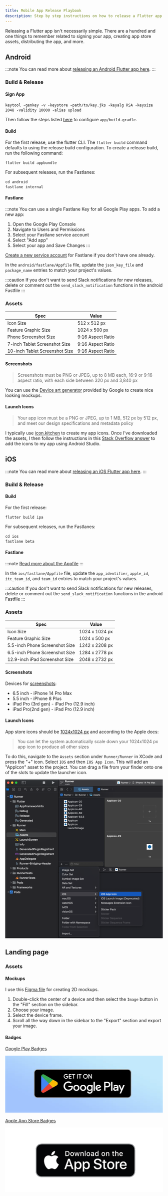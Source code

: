 ```yaml
---
title: Mobile App Release Playbook
description: Step by step instructions on how to release a Flutter app
---
```


Releasing a Flutter app isn't necessarily simple. There are a hundred and one things to remember related to signing your app, creating app store assets, distributing the app, and more.

## Android

:::note
You can read more about [releasing an Android Flutter app here](https://flutter-ko.dev/deployment/android).
:::

### Build & Release

#### Sign App
```agsl
keytool -genkey -v -keystore ~path/to/key.jks -keyalg RSA -keysize 2048 -validity 10000 -alias upload
```
Then follow the steps listed [here](https://flutter-ko.dev/deployment/android#signing-the-app) to configure `app/build.gradle`.

#### Build
For the first release, use the flutter CLI. The `flutter build` command defaults to using the release build configuration. To create a release build, run the following command:
```agsl
flutter build appbundle
```

For subsequent releases, run the Fastlanes:
```agsl
cd android
fastlane internal
```

#### Fastlane

:::note
You can use a single Fastlane Key for all Google Play apps. To add a new app: 
1. Open the Google Play Console
2. Navigate to Users and Permissions
3. Select your Fastlane service account
4. Select "Add app"
5. Select your app and Save Changes 
:::

[Create a new service account](https://docs.fastlane.tools/actions/supply/#setup) for Fastlane if you don't have one already.

In the `android/fastlane/Appfile` file, update the `json_key_file` and `package_name` entries to match your project's values.

:::caution
If you don't want to send Slack notifications for new releases, delete or comment out the `send_slack_notification` functions in the android Fastfile
:::

### Assets

| Spec | Value |
| --- | --- |
| Icon Size | 512 x 512 px |
| Feature Graphic Size | 1024 x 500 px |
| Phone Screenshot Size | 9:16 Aspect Ratio |
| 7-inch Tablet Screenshot Size | 9:16 Aspect Ratio |
| 10-inch Tablet Screenshot Size | 9:16 Aspect Ratio |

#### Screenshots
> Screenshots must be PNG or JPEG, up to 8 MB each, 16:9 or 9:16 aspect ratio, with each side between 320 px and 3,840 px

You can use the [Device art generator](https://developer.android.com/distribute/marketing-tools/device-art-generator) provided by Google to create nice looking mockups.

#### Launch Icons
> Your app icon must be a PNG or JPEG, up to 1 MB, 512 px by 512 px, and meet our design specifications and metadata policy

I typically use [icon.kitchen](https://icon.kitchen/) to create my app icons. Once I've downloaded the assets, I then follow the instructions in this [Stack Overflow answer](https://stackoverflow.com/a/55054303/12806961) to add the icons to my app using Android Studio.

## iOS

:::note
You can read more about [releasing an iOS Flutter app here](https://flutter-ko.dev/deployment/ios).
:::

### Build & Release

#### Build
For the first release:
```agsl
flutter build ipa
```

For subsequent releases, run the Fastlanes:
```agsl
cd ios
fastlane beta
```

#### Fastlane

:::note
[Read more about the Appfile](https://docs.fastlane.tools/advanced/Appfile/#appfile)
:::

In the `ios/fastlane/Appfile` file, update the `app_identifier`, `apple_id`, `itc_team_id`, and `team_id` entries to match your project's values.

:::caution
If you don't want to send Slack notifications for new releases, delete or comment out the `send_slack_notification` functions in the android Fastfile
:::


### Assets 

| Spec | Value |
| --- | --- |
| Icon Size | 1024 x 1024 px |
| Feature Graphic Size | 1024 x 500 px |
| 5.5-inch Phone Screenshot Size | 1242 x 2208 px |
| 6.5-inch Phone Screenshot Size | 1284 x 2778 px |
| 12.9-inch iPad Screenshot Size | 2048 x 2732 px |

#### Screenshots

Devices for [screenshots](https://stackoverflow.com/questions/53297870/wrong-screenshot-size-in-xcode-10-using-simulator):

- 6.5 inch - iPhone 14 Pro Max
- 5.5 inch - iPhone 8 Plus
- iPad Pro (3rd gen) - iPad Pro (12.9 inch)
- iPad Pro(2nd gen) - iPad Pro (12.9 inch)

#### Launch Icons

App store icons should be [1024x1024 px](https://developer.apple.com/design/human-interface-guidelines/app-icons/#App-icon-sizes) and according to the Apple docs:

> You can let the system automatically scale down your 1024x1024 px app icon to produce all other sizes

To do this, navigate to the `Assets` section under `Runner/Runner` in XCode and press the "+" icon. Select `IOS` and then `IOS App Icon`. This will add an "AppIcon" asset to the project. You can drag a file from your finder onto one of the slots to update the launcher icon.

![App Store Icon](image.png)

## Landing page

### Assets

#### Mockups
I use this [Figma file](https://www.figma.com/design/Ujf1YMU8esGvbh5ZM2CnWo/Mobile-Device-Mockups-(Community)) for creating 2D mockups. 
1. Double-click the center of a device and then select the `Image` button in the "Fill" section on the sidebar. 
2. Choose your image. 
3. Select the device frame.
4. Scroll all the way down in the sidebar to the "Export" section and export your image.

#### Badges
[Google Play Badges](https://partnermarketinghub.withgoogle.com/brands/google-play/visual-identity/badge-guidelines/?folder=65628)

![Get it on Google Play](image-1.png)

[Apple App Store Badges](https://developer.apple.com/app-store/marketing/guidelines/)

![Download on the App Store](image-2.png)